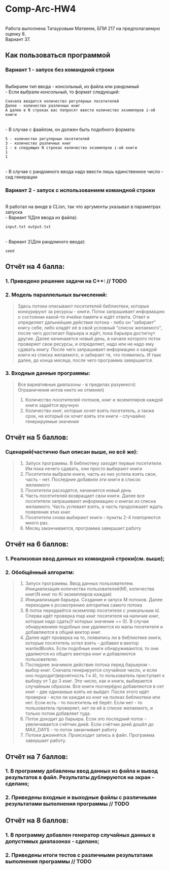 # Comp-Arc-HW4
<br> Работа выполнена Татауровым Матвеем, БПИ 217 на предполагаемую оценку 8.
<br> Вариант 37.
## Как пользоваться программой
### Вариант 1 - запуск без командной строки
<br> Выбираем тип ввода - консольный, из файла или рандомный
<br> - Если выбрали консольный, то формат следующий:
```
Сначала вводится количество регулярных посетителей
Далее - количество различных книг
А далее в N строках вас попросят ввести количество экземляров i-ой книги
```
<br> - В случае с фаайлом, он должен быть подобного формата:
```
5 - количество регулярных посетителей
3 - количество различных книг
1 - в следующих N строках количество экземляров i-ой книги
1
1
```
<br> - В случае с рандомного ввода надо ввести лишь единственное число - сид генерации
### Вариант 2 - запуск с использованием командной строки
<br> Я работал на винде в CLion, так что аргументы указывал в параметрах запуска
<br> - Вариант 1(Для ввода из файла):
```
input.txt output.txt
```
<br> - Вариант 2(Для рандомного ввода):
```
seed
```
## Отчёт на 4 балла:
### 1. Приведено решение задачи на C++: // TODO
### 2. Модель параллельных вычислений:
> Здесь потоки описывают посетителей библиотеки, которые конкурируют за ресурсы - книги. Поток запрашивает информацию о состоянии какой-то ячейки памяти и ждёт ответа. Ответ и определяет дальнейшие действия потока - либо он "забирает" книгу себе, либо кладёт её в свой условный "список желаемого", после чего достигает барьера и ждёт, пока барьера достигнут другие. Далее начинаается новый день, в начале которого поток проверяет свои ресурсы, и определяет, надо или не надо ему сдавать книгу. После чего запрашивает информацию о каждой книги из списка желаемого, и забирает те, что появились. И таак далее, до конца месяца, после чего программа завершается.
### 3. Входные данные программы:
> Все вариативные диапазоны - в пределах разумного) Ограаничения интов никто не отменял)
> 1. Количество посетителей-потоков, книг и экземпляров каждой книги задаётся вручную
> 2. Количество книг, которые хочет взять посетитель, а также срок, на который он хочет взять эти книги - случаайно генерируемые значения

## Отчёт на 5 баллов:
### Сценарий(частично был описан выше, но всё же):
> 1. Запуск программы. В библиотеку заходят первые посетители. Им пока нечего сдавать, они просто выбирают книги
> 2. Посетители выбрали книги, часть из них успела взять свои, часть - нет. Последние добавили эти книги в список желаемого
> 3. Посетители расходятся, начинается новый день
> 4. Часть посетителей возвращает свои книги. Далее все посетители запрашивают информаацию о книгах из списка желаемого. Часть успевает взять, а часть продолжаает ждать появления этих книг.
> 5. Посетители снова выбирают книги - пункты 2-4 повторяются много раз.
> 6. Месяц заканчивается, программа завершает работу
## Отчёт на 6 баллов:
### 1.  Реализован ввод данных из командной строки(см. выше);
### 2.  Обобщённый алгоритм:
> 1. Запуск программы. Ввод данных пользователем. Инициализация количества пользователей(М), количества книг(N книг по Ki экземпляров каждая)
> 2. Инициализация барьера. Создание и запуск M потоков. Далее переходим к рссмотрению алгоритма самого потока
> 3. В поток передааётся экземпляр посетителя с уникальным id. Сперва идёт проверка map книг посетителя на наличие книг, которые надо сдать(У которых значение == 0). В случае обнаружениея подобных они удаляются из мапы посетителя и добавляются в общий вектор книг.
> 4. Далее идёт проверка на то, появились ли в библиотеке книги, которые посетитель хотел взять - добавил в вектор wantedBooks. Если подобные книги обнаруживаются, то они удаляются из общего вектора книг и добавляются пользователю.
> 5. Последнее значимое действие потока перед барьером - выбор книг. Сначала генерируется случайное число, и если оно подходит(вероятность 1 к 4), то пользователь приступает к выбору от 1 до 3 книг. Это число, как и книги, выбирается случайным образом. Все книги поочерёдно добавляются в сет книг - две одинаквые взять не выйдет. После этого идёт проверка - если ли каждая из книг на полках библиотеки или нет. Если есть - то посетитель её берёт. Если нет - то пользователь проверяет, нет ли её в списке желаемого, и только потом добавляет туда.
> 6. Поток доходит до барьера. Если это последний поток - увеличивается счётчик дней. Если счётчик дней дошёл до MAX_DAYS - то поток заканчивает работу
> 7. Потоки джоинятся. Происходит запись в файл. Программа завершает работу.
## Отчёт на 7 баллов:
### 1.  В программу добавлены ввод данных из файла и вывод результатов в файл. Результаты дублируются на экран - сделано;
### 2.  Приведены входные и выходные файлы с различными результатами выполнения программы // TODO
## Отчёт на 8 баллов:
### 1.  В программу добавлен генератор случайных данных в допустимых диапазонах - сделано;
### 2.  Приведены итоги тестов с различными результатами выполнения программы // TODO
